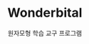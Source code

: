 ---
title: "Wonderbital"
subtitle: "원자모형 학습 교구 프로그램"
layout: single
tag: 
    - Programming, Contents Planning/Development
categories: work
main-img : "../../assets/image/image01.jpg"
---